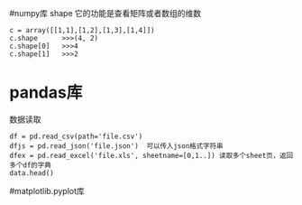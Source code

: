 #numpy库
shape 它的功能是查看矩阵或者数组的维数
```
c = array([[1,1],[1,2],[1,3],[1,4]]) 
c.shape      >>>(4, 2) 
c.shape[0]   >>>4 
c.shape[1]   >>>2
```
# pandas库
数据读取
```
df = pd.read_csv(path='file.csv')
dfjs = pd.read_json('file.json')  可以传入json格式字符串
dfex = pd.read_excel('file.xls', sheetname=[0,1..]) 读取多个sheet页，返回多个df的字典
data.head()
```

#matplotlib.pyplot库

